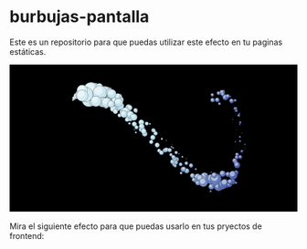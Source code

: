# burbujas-pantalla
Este es un repositorio para que puedas utilizar este efecto  en tu paginas estáticas.

<img src="/img/burbujaspantalla.png">

Mira el siguiente efecto para que puedas usarlo en tus pryectos de frontend: